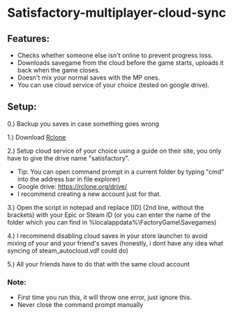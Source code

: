 # Satisfactory-multiplayer-cloud-sync
## Features:
- Checks whether someone else isn't online to prevent progress loss.
- Downloads savegame from the cloud before the game starts, uploads it back when the game closes.
- Doesn't mix your normal saves with the MP ones.
- You can use cloud service of your choice (tested on google drive).

## Setup:
0.) Backup you saves in case something goes wrong

1.) Download [Rclone](https://rclone.org/downloads/)

2.) Setup cloud service of your choice using a guide on their site, you only have to give the drive name "satisfactory".
- Tip: You can open command prompt in a current folder by typing "cmd" into the address bar in file explorer)
- Google drive: https://rclone.org/drive/ 
- I recommend creating a new account just for that.
    
3.) Open the script in notepad and replace [ID] (2nd line, without the brackets) with your Epic or Steam ID (or you can enter the name of the folder which you can find in %localappdata%\FactoryGame\Savegames)

4.) I recommend disabling cloud saves in your store launcher to avoid mixing of your and your friend's saves (honestly, i dont have any idea what syncing of steam_autocloud.vdf could do)

5.) All your friends have to do that with the same cloud account

### Note: 
- First time you run this, it will throw one error, just ignore this.
- Never close the command prompt manually


